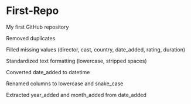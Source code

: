 # First-Repo
My first GitHub repository 

Removed duplicates

Filled missing values (director, cast, country, date_added, rating, duration)

Standardized text formatting (lowercase, stripped spaces)

Converted date_added to datetime

Renamed columns to lowercase and snake_case

Extracted year_added and month_added from date_added
